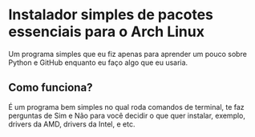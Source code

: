 # Instalador simples de pacotes essenciais para o Arch Linux
Um programa simples que eu fiz apenas para aprender um pouco sobre Python e GitHub enquanto eu faço algo que eu usaria.

## Como funciona?
É um programa bem simples no qual roda comandos de terminal, te faz perguntas de Sim e Não para você decidir o que quer instalar, exemplo, drivers da AMD, drivers da Intel, e etc.
